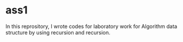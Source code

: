 # ass1
In this reprository, I wrote codes for laboratory work for Algorithm data structure by using recursion and recursion.

